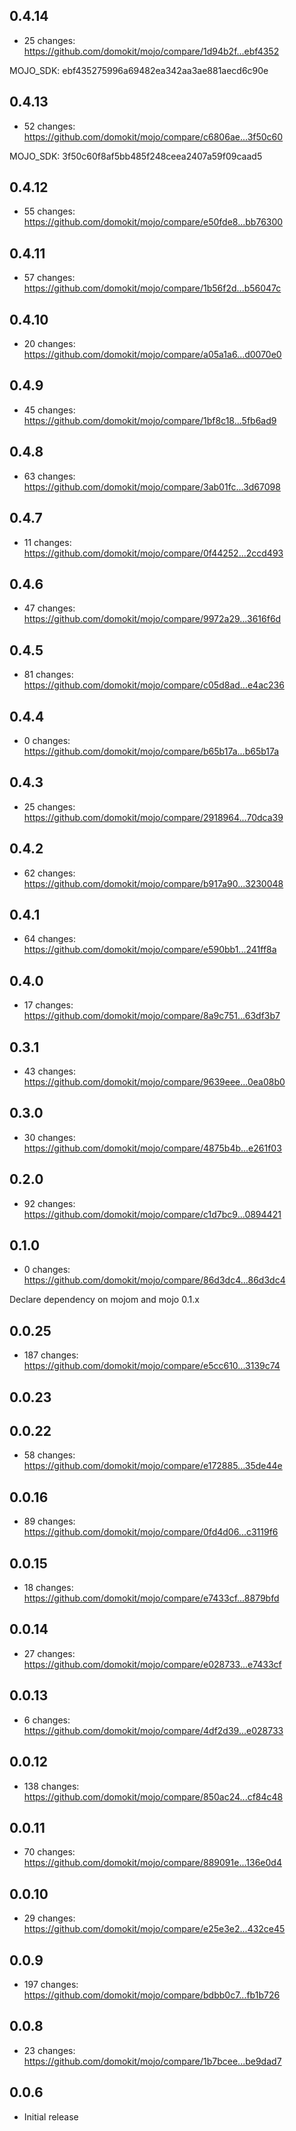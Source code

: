 ## 0.4.14

  - 25 changes: https://github.com/domokit/mojo/compare/1d94b2f...ebf4352

  MOJO_SDK: ebf435275996a69482ea342aa3ae881aecd6c90e

## 0.4.13

  - 52 changes: https://github.com/domokit/mojo/compare/c6806ae...3f50c60

  MOJO_SDK: 3f50c60f8af5bb485f248ceea2407a59f09caad5

## 0.4.12

  - 55 changes: https://github.com/domokit/mojo/compare/e50fde8...bb76300

## 0.4.11

  - 57 changes: https://github.com/domokit/mojo/compare/1b56f2d...b56047c

## 0.4.10

  - 20 changes: https://github.com/domokit/mojo/compare/a05a1a6...d0070e0

## 0.4.9

  - 45 changes: https://github.com/domokit/mojo/compare/1bf8c18...5fb6ad9

## 0.4.8

  - 63 changes: https://github.com/domokit/mojo/compare/3ab01fc...3d67098

## 0.4.7

  - 11 changes: https://github.com/domokit/mojo/compare/0f44252...2ccd493

## 0.4.6

  - 47 changes: https://github.com/domokit/mojo/compare/9972a29...3616f6d

## 0.4.5

  - 81 changes: https://github.com/domokit/mojo/compare/c05d8ad...e4ac236

## 0.4.4

  - 0 changes: https://github.com/domokit/mojo/compare/b65b17a...b65b17a

## 0.4.3

  - 25 changes: https://github.com/domokit/mojo/compare/2918964...70dca39

## 0.4.2

  - 62 changes: https://github.com/domokit/mojo/compare/b917a90...3230048

## 0.4.1

  - 64 changes: https://github.com/domokit/mojo/compare/e590bb1...241ff8a

## 0.4.0

  - 17 changes: https://github.com/domokit/mojo/compare/8a9c751...63df3b7

## 0.3.1

  - 43 changes: https://github.com/domokit/mojo/compare/9639eee...0ea08b0

## 0.3.0
  - 30 changes: https://github.com/domokit/mojo/compare/4875b4b...e261f03

## 0.2.0

  - 92 changes: https://github.com/domokit/mojo/compare/c1d7bc9...0894421

## 0.1.0

  - 0 changes: https://github.com/domokit/mojo/compare/86d3dc4...86d3dc4

  Declare dependency on mojom and mojo 0.1.x

## 0.0.25

  - 187 changes: https://github.com/domokit/mojo/compare/e5cc610...3139c74

## 0.0.23

## 0.0.22

  - 58 changes: https://github.com/domokit/mojo/compare/e172885...35de44e

## 0.0.16

  - 89 changes: https://github.com/domokit/mojo/compare/0fd4d06...c3119f6

## 0.0.15

  - 18 changes: https://github.com/domokit/mojo/compare/e7433cf...8879bfd

## 0.0.14

  - 27 changes: https://github.com/domokit/mojo/compare/e028733...e7433cf

## 0.0.13

  - 6 changes: https://github.com/domokit/mojo/compare/4df2d39...e028733

## 0.0.12

  - 138 changes: https://github.com/domokit/mojo/compare/850ac24...cf84c48

## 0.0.11

  - 70 changes: https://github.com/domokit/mojo/compare/889091e...136e0d4

## 0.0.10

  - 29 changes: https://github.com/domokit/mojo/compare/e25e3e2...432ce45

## 0.0.9

  - 197 changes: https://github.com/domokit/mojo/compare/bdbb0c7...fb1b726

## 0.0.8

  - 23 changes: https://github.com/domokit/mojo/compare/1b7bcee...be9dad7

## 0.0.6
  * Initial release

